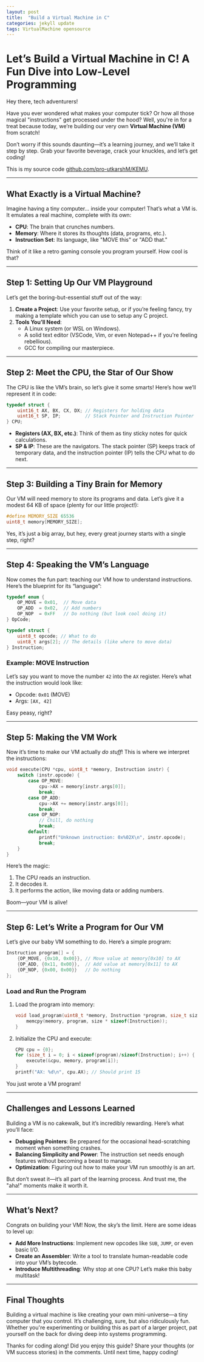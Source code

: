 ```yaml
---
layout: post
title:  "Build a Virtual Machine in C"
categories: jekyll update
tags: VirtualMachine opensource
---
```


# **Let’s Build a Virtual Machine in C! A Fun Dive into Low-Level Programming**

Hey there, tech adventurers!

Have you ever wondered what makes your computer tick? Or how all those magical "instructions" get processed under the hood? Well, you're in for a treat because today, we’re building our very own **Virtual Machine (VM)** from scratch!

Don’t worry if this sounds daunting—it’s a learning journey, and we’ll take it step by step. Grab your favorite beverage, crack your knuckles, and let’s get coding!

This is my source code [github.com/pro-utkarshM/KEMU](https://github.com/pro-utkarshM/KEMU).

---

## **What Exactly is a Virtual Machine?**

Imagine having a tiny computer… inside your computer! That’s what a VM is. It emulates a real machine, complete with its own:
- **CPU**: The brain that crunches numbers.
- **Memory**: Where it stores its thoughts (data, programs, etc.).
- **Instruction Set**: Its language, like "MOVE this" or "ADD that."

Think of it like a retro gaming console you program yourself. How cool is that? 

---

## **Step 1: Setting Up Our VM Playground**

Let’s get the boring-but-essential stuff out of the way:
1. **Create a Project**: Use your favorite setup, or if you’re feeling fancy, try making a template which you can use to setup any C project.
2. **Tools You’ll Need**:
   - A Linux system (or WSL on Windows).
   - A solid text editor (VSCode, Vim, or even Notepad++ if you're feeling rebellious).
   - GCC for compiling our masterpiece.

---

## **Step 2: Meet the CPU, the Star of Our Show**

The CPU is like the VM’s brain, so let’s give it some smarts! Here’s how we’ll represent it in code:

```c
typedef struct {
    uint16_t AX, BX, CX, DX; // Registers for holding data
    uint16_t SP, IP;         // Stack Pointer and Instruction Pointer
} CPU;
```

- **Registers (AX, BX, etc.)**: Think of them as tiny sticky notes for quick calculations.
- **SP & IP**: These are the navigators. The stack pointer (SP) keeps track of temporary data, and the instruction pointer (IP) tells the CPU what to do next.

---

## **Step 3: Building a Tiny Brain for Memory**

Our VM will need memory to store its programs and data. Let’s give it a modest 64 KB of space (plenty for our little project!):

```c
#define MEMORY_SIZE 65536
uint8_t memory[MEMORY_SIZE];
```

Yes, it’s just a big array, but hey, every great journey starts with a single step, right?

---

## **Step 4: Speaking the VM’s Language**

Now comes the fun part: teaching our VM how to understand instructions. Here’s the blueprint for its “language”:

```c
typedef enum {
    OP_MOVE = 0x01,  // Move data
    OP_ADD  = 0x02,  // Add numbers
    OP_NOP  = 0xFF   // Do nothing (but look cool doing it)
} OpCode;

typedef struct {
    uint8_t opcode; // What to do
    uint8_t args[2]; // The details (like where to move data)
} Instruction;
```

### Example: MOVE Instruction
Let’s say you want to move the number `42` into the `AX` register. Here’s what the instruction would look like:
- Opcode: `0x01` (MOVE)
- Args: `[AX, 42]`

Easy peasy, right?

---

## **Step 5: Making the VM Work**

Now it’s time to make our VM actually *do stuff*! This is where we interpret the instructions:

```c
void execute(CPU *cpu, uint8_t *memory, Instruction instr) {
    switch (instr.opcode) {
        case OP_MOVE:
            cpu->AX = memory[instr.args[0]];
            break;
        case OP_ADD:
            cpu->AX += memory[instr.args[0]];
            break;
        case OP_NOP:
            // Chill, do nothing
            break;
        default:
            printf("Unknown instruction: 0x%02X\n", instr.opcode);
            break;
    }
}
```

Here’s the magic:
1. The CPU reads an instruction.
2. It decodes it.
3. It performs the action, like moving data or adding numbers.

Boom—your VM is alive!

---

## **Step 6: Let’s Write a Program for Our VM**

Let’s give our baby VM something to do. Here’s a simple program:
```c
Instruction program[] = {
    {OP_MOVE, {0x10, 0x00}}, // Move value at memory[0x10] to AX
    {OP_ADD, {0x11, 0x00}},  // Add value at memory[0x11] to AX
    {OP_NOP, {0x00, 0x00}}   // Do nothing
};
```

### Load and Run the Program
1. Load the program into memory:
    ```c
    void load_program(uint8_t *memory, Instruction *program, size_t size) {
        memcpy(memory, program, size * sizeof(Instruction));
    }
    ```
2. Initialize the CPU and execute:
    ```c
    CPU cpu = {0};
    for (size_t i = 0; i < sizeof(program)/sizeof(Instruction); i++) {
        execute(&cpu, memory, program[i]);
    }
    printf("AX: %d\n", cpu.AX); // Should print 15
    ```

You just wrote a VM program!

---

## **Challenges and Lessons Learned**

Building a VM is no cakewalk, but it’s incredibly rewarding. Here’s what you’ll face:
- **Debugging Pointers**: Be prepared for the occasional head-scratching moment when something crashes.
- **Balancing Simplicity and Power**: The instruction set needs enough features without becoming a beast to manage.
- **Optimization**: Figuring out how to make your VM run smoothly is an art.

But don’t sweat it—it’s all part of the learning process. And trust me, the "aha!" moments make it worth it.

---

## **What’s Next?**

Congrats on building your VM! Now, the sky’s the limit. Here are some ideas to level up:
- **Add More Instructions**: Implement new opcodes like `SUB`, `JUMP`, or even basic I/O.
- **Create an Assembler**: Write a tool to translate human-readable code into your VM’s bytecode.
- **Introduce Multithreading**: Why stop at one CPU? Let’s make this baby multitask!

---

## **Final Thoughts**

Building a virtual machine is like creating your own mini-universe—a tiny computer that you control. It’s challenging, sure, but also ridiculously fun. Whether you're experimenting or building this as part of a larger project, pat yourself on the back for diving deep into systems programming.

Thanks for coding along! Did you enjoy this guide? Share your thoughts (or VM success stories) in the comments. Until next time, happy coding!

